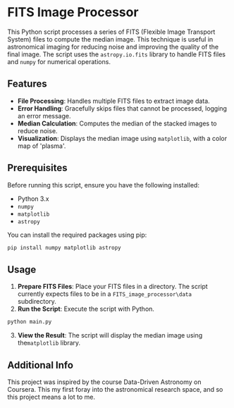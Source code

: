 # FITS Image Processor

This Python script processes a series of FITS (Flexible Image Transport System) files to compute the median image. This technique is useful in astronomical imaging for reducing noise and improving the quality of the final image. The script uses the `astropy.io.fits` library to handle FITS files and `numpy` for numerical operations.

## Features

- **File Processing**: Handles multiple FITS files to extract image data.
- **Error Handling**: Gracefully skips files that cannot be processed, logging an error message.
- **Median Calculation**: Computes the median of the stacked images to reduce noise.
- **Visualization**: Displays the median image using `matplotlib`, with a color map of 'plasma'.

## Prerequisites

Before running this script, ensure you have the following installed:
- Python 3.x
- `numpy`
- `matplotlib`
- `astropy`

You can install the required packages using pip:

```bash
pip install numpy matplotlib astropy
```

## Usage

1. **Prepare FITS Files**: Place your FITS files in a directory. The script currently expects files to be in a `FITS_image_processor\data` subdirectory.
2. **Run the Script**: Execute the script with Python.

```bash
python main.py
```

3. **View the Result**: The script will display the median image using the`matplotlib` library. 

## Additional Info
This project was inspired by the course Data-Driven Astronomy on Coursera. This my first foray into the astronomical research space, and so this project means a lot to me.
